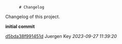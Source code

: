           # Changelog

Changelog of this project.


**initial commit**


[d5bda38f991451d](https://github.com/elbosso/heissepreise-influx/commit/d5bda38f991451d) Juergen Key *2023-09-27 11:39:20*


